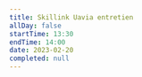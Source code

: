 ```yaml
---
title: Skillink Uavia entretien
allDay: false
startTime: 13:30
endTime: 14:00
date: 2023-02-20
completed: null
---
```

